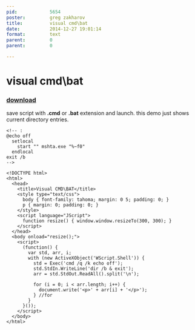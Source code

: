 ```yaml
---
pid:            5654
poster:         greg zakharov
title:          visual cmd\bat
date:           2014-12-27 19:01:14
format:         text
parent:         0
parent:         0

---
```


# visual cmd\bat

### [download](5654.txt)

save script with **.cmd** or **.bat** extension and launch. this demo just shows current directory entries.

```text
<!-- :
@echo off
  setlocal
    start "" mshta.exe "%~f0"
  endlocal
exit /b
-->

<!DOCTYPE html>
<html>
  <head>
    <title>Visual CMD\BAT</title>
    <style type="text/css">
      body { font-family: tahoma; margin: 0 5; padding: 0; }
      p { margin: 0; padding: 0; }
    </style>
    <script language="JScript">
      function resize() { window.window.resizeTo(300, 300); }
    </script>
  </head>
  <body onload="resize();">
    <script>
      (function() {
        var std, arr, i;
        with (new ActiveXObject('WScript.Shell')) {
          std = Exec('cmd /q /k echo off');
          std.StdIn.WriteLine('dir /b & exit');
          arr = std.StdOut.ReadAll().split('\n');
          
          for (i = 0; i < arr.length; i++) {
            document.write('<p>' + arr[i] + '</p>');
          } //for
        }
      }());
    </script>
  </body>
</html>
```
